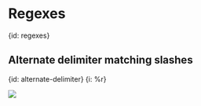 # Regexes
{id: regexes}


## Alternate delimiter matching slashes
{id: alternate-delimiter}
{i: %r}

![](examples/regexes/match_slash.cr)
